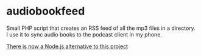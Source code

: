 audiobookfeed
=============

Small PHP script that creates an RSS feed of all the mp3 files in a directory. I use it to sync audio books to the podcast client in my phone.

[There is now a Node.js alternative to this project](https://github.com/andwin/audiobooks.js)

